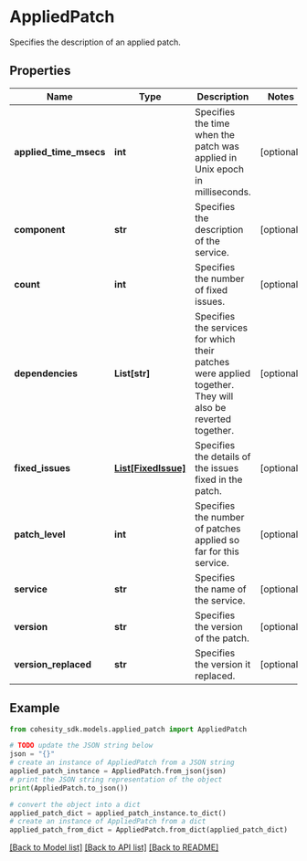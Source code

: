 # AppliedPatch

Specifies the description of an applied patch.

## Properties

Name | Type | Description | Notes
------------ | ------------- | ------------- | -------------
**applied_time_msecs** | **int** | Specifies the time when the patch was applied in Unix epoch in milliseconds. | [optional] 
**component** | **str** | Specifies the description of the service. | [optional] 
**count** | **int** | Specifies the number of fixed issues. | [optional] 
**dependencies** | **List[str]** | Specifies the services for which their patches were applied together. They will also be reverted together. | [optional] 
**fixed_issues** | [**List[FixedIssue]**](FixedIssue.md) | Specifies the details of the issues fixed in the patch. | [optional] 
**patch_level** | **int** | Specifies the number of patches applied so far for this service. | [optional] 
**service** | **str** | Specifies the name of the service. | [optional] 
**version** | **str** | Specifies the version of the patch. | [optional] 
**version_replaced** | **str** | Specifies the version it replaced. | [optional] 

## Example

```python
from cohesity_sdk.models.applied_patch import AppliedPatch

# TODO update the JSON string below
json = "{}"
# create an instance of AppliedPatch from a JSON string
applied_patch_instance = AppliedPatch.from_json(json)
# print the JSON string representation of the object
print(AppliedPatch.to_json())

# convert the object into a dict
applied_patch_dict = applied_patch_instance.to_dict()
# create an instance of AppliedPatch from a dict
applied_patch_from_dict = AppliedPatch.from_dict(applied_patch_dict)
```
[[Back to Model list]](../README.md#documentation-for-models) [[Back to API list]](../README.md#documentation-for-api-endpoints) [[Back to README]](../README.md)


